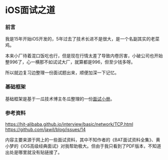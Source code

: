 # iOS面试之道

### 前言
我是15年开始iOS开发的，5年过去了技术长进不是很大，是一个名副其实的老菜鸡。

本来小厂待着混口饭吃也行，但是现在行情太差了导致内卷厉害，小破公司也开始整996了，心一横那不如试试大厂，就算都是996，但至少钱多呀。

所以就边复习边整理一份面试题出来，顺便加深一下记忆。

### 基础框架
基础框架是基于一瓜技术博主冬瓜整理的一份[面试小册](https://iosgua.com/interval/)。

### 参考资料
https://hit-alibaba.github.io/interview/basic/network/TCP.html
https://github.com/jawil/blog/issues/14


内容主要来源于网上的一些面试资料，其中不知作者的《BAT面试资料全集》、黄小梦的《iOS高级经典面试》对我帮助极大。但由于我只看到了PDF版本，不知道出处是哪里就没有贴链接了。
